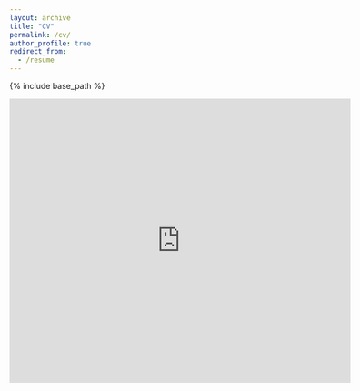 ```yaml
---
layout: archive
title: "CV"
permalink: /cv/
author_profile: true
redirect_from:
  - /resume
---
```


{% include base_path %}

<embed src="https://jondentonschneider.com/files/Denton-Schneider_CV_2021_08.pdf" type="application/pdf" width="600px" height="500px" />
